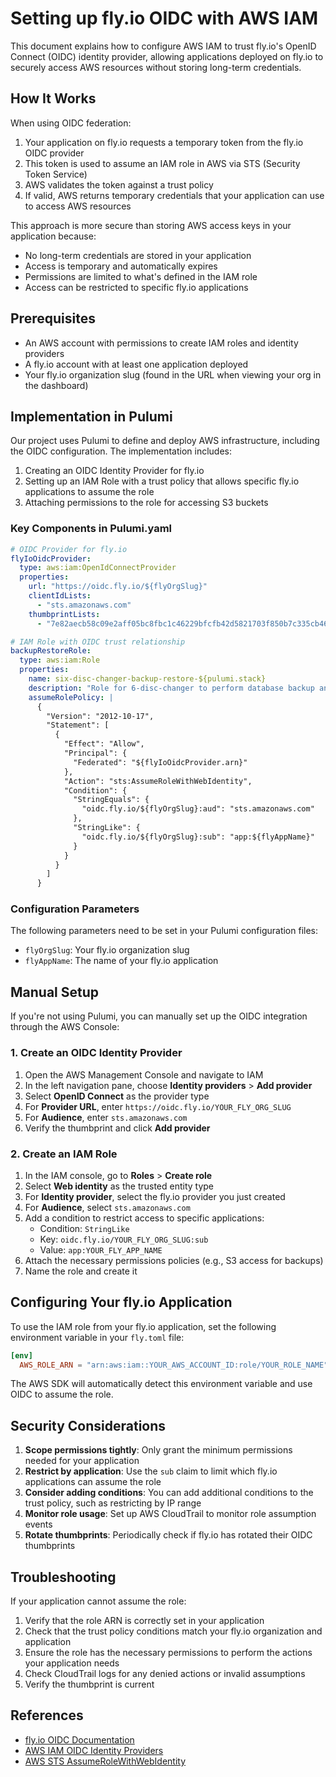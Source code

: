 # Setting up fly.io OIDC with AWS IAM

This document explains how to configure AWS IAM to trust fly.io's OpenID Connect (OIDC) identity provider, allowing applications deployed on fly.io to securely access AWS resources without storing long-term credentials.

## How It Works

When using OIDC federation:
1. Your application on fly.io requests a temporary token from the fly.io OIDC provider
2. This token is used to assume an IAM role in AWS via STS (Security Token Service)
3. AWS validates the token against a trust policy
4. If valid, AWS returns temporary credentials that your application can use to access AWS resources

This approach is more secure than storing AWS access keys in your application because:
- No long-term credentials are stored in your application
- Access is temporary and automatically expires
- Permissions are limited to what's defined in the IAM role
- Access can be restricted to specific fly.io applications

## Prerequisites

- An AWS account with permissions to create IAM roles and identity providers
- A fly.io account with at least one application deployed
- Your fly.io organization slug (found in the URL when viewing your org in the dashboard)

## Implementation in Pulumi

Our project uses Pulumi to define and deploy AWS infrastructure, including the OIDC configuration. The implementation includes:

1. Creating an OIDC Identity Provider for fly.io
2. Setting up an IAM Role with a trust policy that allows specific fly.io applications to assume the role
3. Attaching permissions to the role for accessing S3 buckets

### Key Components in Pulumi.yaml

```yaml
# OIDC Provider for fly.io
flyIoOidcProvider:
  type: aws:iam:OpenIdConnectProvider
  properties:
    url: "https://oidc.fly.io/${flyOrgSlug}"
    clientIdLists:
      - "sts.amazonaws.com"
    thumbprintLists:
      - "7e82aecb58c09e2aff05bc8fbc1c46229bfcfb42d5821703f850b7c335cb4685"

# IAM Role with OIDC trust relationship
backupRestoreRole:
  type: aws:iam:Role
  properties:
    name: six-disc-changer-backup-restore-${pulumi.stack}
    description: "Role for 6-disc-changer to perform database backup and restore operations"
    assumeRolePolicy: |
      {
        "Version": "2012-10-17",
        "Statement": [
          {
            "Effect": "Allow",
            "Principal": {
              "Federated": "${flyIoOidcProvider.arn}"
            },
            "Action": "sts:AssumeRoleWithWebIdentity",
            "Condition": {
              "StringEquals": {
                "oidc.fly.io/${flyOrgSlug}:aud": "sts.amazonaws.com"
              },
              "StringLike": {
                "oidc.fly.io/${flyOrgSlug}:sub": "app:${flyAppName}"
              }
            }
          }
        ]
      }
```

### Configuration Parameters

The following parameters need to be set in your Pulumi configuration files:

- `flyOrgSlug`: Your fly.io organization slug
- `flyAppName`: The name of your fly.io application

## Manual Setup

If you're not using Pulumi, you can manually set up the OIDC integration through the AWS Console:

### 1. Create an OIDC Identity Provider

1. Open the AWS Management Console and navigate to IAM
2. In the left navigation pane, choose **Identity providers** > **Add provider**
3. Select **OpenID Connect** as the provider type
4. For **Provider URL**, enter `https://oidc.fly.io/YOUR_FLY_ORG_SLUG`
5. For **Audience**, enter `sts.amazonaws.com`
6. Verify the thumbprint and click **Add provider**

### 2. Create an IAM Role

1. In the IAM console, go to **Roles** > **Create role**
2. Select **Web identity** as the trusted entity type
3. For **Identity provider**, select the fly.io provider you just created
4. For **Audience**, select `sts.amazonaws.com`
5. Add a condition to restrict access to specific applications:
   - Condition: `StringLike`
   - Key: `oidc.fly.io/YOUR_FLY_ORG_SLUG:sub`
   - Value: `app:YOUR_FLY_APP_NAME`
6. Attach the necessary permissions policies (e.g., S3 access for backups)
7. Name the role and create it

## Configuring Your fly.io Application

To use the IAM role from your fly.io application, set the following environment variable in your `fly.toml` file:

```toml
[env]
  AWS_ROLE_ARN = "arn:aws:iam::YOUR_AWS_ACCOUNT_ID:role/YOUR_ROLE_NAME"
```

The AWS SDK will automatically detect this environment variable and use OIDC to assume the role.

## Security Considerations

1. **Scope permissions tightly**: Only grant the minimum permissions needed for your application
2. **Restrict by application**: Use the `sub` claim to limit which fly.io applications can assume the role
3. **Consider adding conditions**: You can add additional conditions to the trust policy, such as restricting by IP range
4. **Monitor role usage**: Set up AWS CloudTrail to monitor role assumption events
5. **Rotate thumbprints**: Periodically check if fly.io has rotated their OIDC thumbprints

## Troubleshooting

If your application cannot assume the role:

1. Verify that the role ARN is correctly set in your application
2. Check that the trust policy conditions match your fly.io organization and application
3. Ensure the role has the necessary permissions to perform the actions your application needs
4. Check CloudTrail logs for any denied actions or invalid assumptions
5. Verify the thumbprint is current

## References

- [fly.io OIDC Documentation](https://fly.io/blog/oidc-cloud-roles/)
- [AWS IAM OIDC Identity Providers](https://docs.aws.amazon.com/IAM/latest/UserGuide/id_roles_providers_oidc.html)
- [AWS STS AssumeRoleWithWebIdentity](https://docs.aws.amazon.com/STS/latest/APIReference/API_AssumeRoleWithWebIdentity.html)
